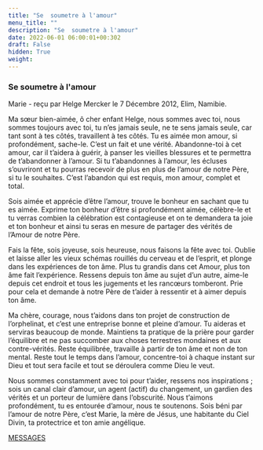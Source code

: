 ```yaml
---
title: "Se  soumetre à l'amour"
menu_title: ""
description: "Se  soumetre à l'amour"
date: 2022-06-01 06:00:01+00:302
draft: False
hidden: True
weight:
---
```

### Se  soumetre à l'amour

Marie - reçu par Helge Mercker le 7 Décembre 2012, Elim, Namibie.

Ma sœur bien-aimée, ô cher enfant Helge, nous sommes avec toi, nous sommes toujours avec toi, tu n’es jamais seule, ne te sens jamais seule, car tant sont à tes côtés, travaillent à tes côtés. Tu es aimée mon amour, si profondément, sache-le. C’est un fait et une vérité. Abandonne-toi à cet amour, car il t’aidera à guérir, à panser les vieilles blessures et te permettra de t’abandonner à l’amour. Si tu t’abandonnes à l’amour, les écluses s’ouvriront et tu pourras recevoir de plus en plus de l’amour de notre Père, si tu le souhaites. C’est l’abandon qui est requis, mon amour, complet et total.

Sois aimée et apprécie d’être l’amour, trouve le bonheur en sachant que tu es aimée. Exprime ton bonheur d’être si profondément aimée, célèbre-le et tu verras combien la célébration est contagieuse et on te demandera ta joie et ton bonheur et ainsi tu seras en mesure de partager des vérités de l’Amour de notre Père.

Fais la fête, sois joyeuse, sois heureuse, nous faisons la fête avec toi. Oublie et laisse aller les vieux schémas rouillés du cerveau et de l’esprit, et plonge dans les expériences de ton âme. Plus tu grandis dans cet Amour, plus ton âme fait l’expérience. Ressens depuis ton âme au sujet d’un autre, aime-le depuis cet endroit et tous les jugements et les rancœurs tomberont. Prie pour cela et demande à notre Père de t’aider à ressentir et à aimer depuis ton âme.

Ma chère, courage, nous t’aidons dans ton projet de construction de l’orphelinat, et c’est une entreprise bonne et pleine d’amour. Tu aideras et serviras beaucoup de monde. Maintiens ta pratique de la prière pour garder l’équilibre et ne pas succomber aux choses terrestres mondaines et aux contre-vérités. Reste équilibrée, travaille à partir de ton âme et non de ton mental. Reste tout le temps dans l’amour, concentre-toi à chaque instant sur Dieu et tout sera facile et tout se déroulera comme Dieu le veut.

Nous sommes constamment avec toi pour t’aider, ressens nos inspirations ; sois un canal clair d’amour, un agent (actif) du changement, un gardien des vérités et un porteur de lumière dans l’obscurité. Nous t’aimons profondément, tu es entourée d’amour, nous te soutenons. Sois béni par l’amour de notre Père, c’est Marie, la mère de Jésus, une habitante du Ciel Divin, ta protectrice et ton amie angélique.

[MESSAGES](fr-contemporary-messages/fr-contemporary-messages-by-date-order/fr-contemporary-messages-2012/)
